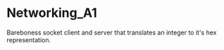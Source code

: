 # Networking_A1
Bareboness socket client and server that translates an integer to it's hex representation.
